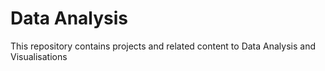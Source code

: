 # Data Analysis
This repository contains projects and related content to Data Analysis and Visualisations
